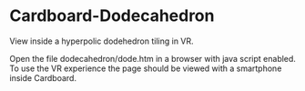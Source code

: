 # Cardboard-Dodecahedron
View inside a hyperpolic dodehedron tiling in VR.


Open the file dodecahedron/dode.htm in a browser with java script enabled. 
To use the VR experience the page should be viewed with a smartphone inside Cardboard.
